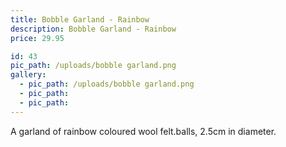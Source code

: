 ```yaml
---
title: Bobble Garland - Rainbow
description: Bobble Garland - Rainbow
price: 29.95

id: 43
pic_path: /uploads/bobble garland.png
gallery:
  - pic_path: /uploads/bobble garland.png
  - pic_path:
  - pic_path:
---
```



A garland of rainbow coloured wool felt.balls, 2.5cm in diameter.